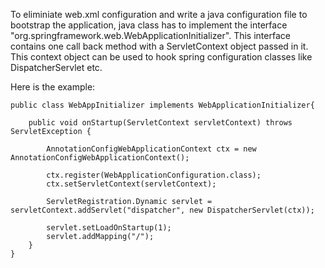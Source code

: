 To eliminiate web.xml configuration and write a java configuration file to bootstrap the application, java class has to implement the interface "org.springframework.web.WebApplicationInitializer". This interface contains one call back method with a ServletContext object passed in it. This context object can be used to hook spring configuration classes like DispatcherServlet etc.

Here is the example:

	public class WebAppInitializer implements WebApplicationInitializer{

		public void onStartup(ServletContext servletContext) throws ServletException {
			 
	        AnnotationConfigWebApplicationContext ctx = new AnnotationConfigWebApplicationContext();
	        
	        ctx.register(WebApplicationConfiguration.class);
	        ctx.setServletContext(servletContext);
	 
	        ServletRegistration.Dynamic servlet = servletContext.addServlet("dispatcher", new DispatcherServlet(ctx));
	 
	        servlet.setLoadOnStartup(1);
	        servlet.addMapping("/");
	    }
	}   

	
